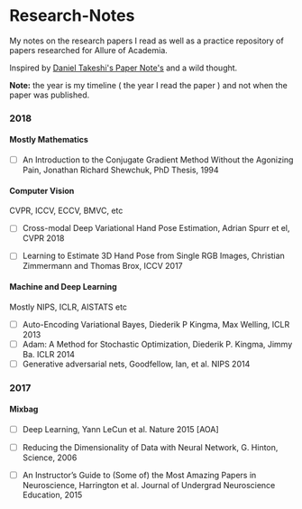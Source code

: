 # Research-Notes
My notes on the research papers I read as well as a practice repository of papers researched for Allure of Academia.

Inspired by [Daniel Takeshi's Paper Note's](https://github.com/DanielTakeshi/Paper_Notes) and a wild thought.

**Note:** the year is my timeline ( the year I read the paper ) and not when the paper was published.

### 2018 

#### Mostly Mathematics

- [ ] An Introduction to the Conjugate Gradient Method Without the Agonizing Pain, Jonathan Richard Shewchuk, PhD Thesis, 1994


#### Computer Vision 

CVPR, ICCV, ECCV, BMVC, etc

- [ ] Cross-modal Deep Variational Hand Pose Estimation, Adrian Spurr et el, CVPR 2018
- [ ] Learning to Estimate 3D Hand Pose from Single RGB Images, Christian Zimmermann and Thomas Brox, ICCV 2017


#### Machine and Deep Learning

Mostly NIPS, ICLR, AISTATS etc

- [ ] Auto-Encoding Variational Bayes, Diederik P Kingma, Max Welling, ICLR 2013
- [ ] Adam: A Method for Stochastic Optimization, Diederik P. Kingma, Jimmy Ba. ICLR 2014
- [ ] Generative adversarial nets, Goodfellow, Ian, et al. NIPS 2014

### 2017 

#### Mixbag

- [ ] Deep Learning, Yann LeCun et al. Nature 2015 [AOA] 
- [ ] Reducing the Dimensionality of Data with Neural Network, G. Hinton, Science, 2006
- [ ] An Instructor’s Guide to (Some of) the Most Amazing Papers in Neuroscience, Harrington et al. Journal of  Undergrad Neuroscience Education, 2015



